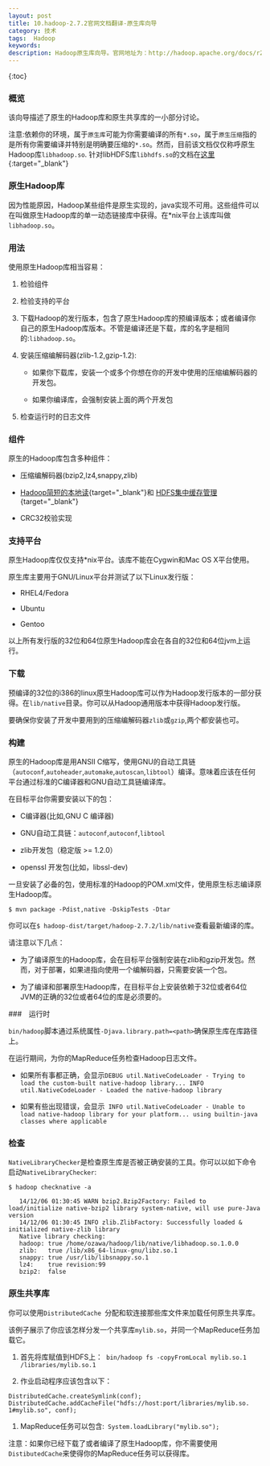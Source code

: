```yaml
---
layout: post
title: 10.hadoop-2.7.2官网文档翻译-原生库向导
category: 技术
tags:  Hadoop
keywords: 
description: Hadoop原生库向导。官网地址为：http://hadoop.apache.org/docs/r2.7.2/hadoop-project-dist/hadoop-common/NativeLibraries.html
---
```


{:toc}

### 概览

该向导描述了原生的Hadoop库和原生共享库的一小部分讨论。

注意:依赖你的环境，属于`原生库`可能为你需要编译的所有`*.so`，属于`原生压缩`指的是所有你需要编译并特别是明确要压缩的`*.so`。然而，目前该文档仅仅称呼原生Hadoop库`libhadoop.so`.
针对libHDFS库`libhdfs.so`的文档在[这里](http://hadoop.apache.org/docs/r2.7.2/hadoop-project-dist/hadoop-hdfs/LibHdfs.html){:target="_blank"}

### 原生Hadoop库

因为性能原因，Hadoop某些组件是原生实现的，java实现不可用。这些组件可以在叫做原生Hadoop库的单一动态链接库中获得。在*nix平台上该库叫做`libhadoop.so`。


### 用法

使用原生Hadoop库相当容易：

1. 检验组件  

1. 检验支持的平台

1. 下载Hadoop的发行版本，包含了原生Hadoop库的预编译版本；或者编译你自己的原生Hadoop库版本。不管是编译还是下载，库的名字是相同的:`libhadoop.so`。

1. 安装压缩编解码器(zlib-1.2,gzip-1.2):

	- 如果你下载库，安装一个或多个你想在你的开发中使用的压缩编解码器的开发包。
	
	- 如果你编译库，会强制安装上面的两个开发包
	
1. 检查运行时的日志文件


### 组件

原生的Hadoop库包含多种组件：

- 压缩编解码器(bzip2,lz4,snappy,zlib)

- [Hadoop简短的本地读](http://hadoop.apache.org/docs/r2.7.2/hadoop-project-dist/hadoop-hdfs/ShortCircuitLocalReads.html){target="_blank"}和
[HDFS集中缓存管理](http://hadoop.apache.org/docs/r2.7.2/hadoop-project-dist/hadoop-hdfs/CentralizedCacheManagement.html){target="_blank"}

- CRC32校验实现

### 支持平台

原生Hadoop库仅仅支持*nix平台。该库不能在Cygwin和Mac OS X平台使用。

原生库主要用于GNU/Linux平台并测试了以下Linux发行版：

- RHEL4/Fedora

- Ubuntu 

- Gentoo

以上所有发行版的32位和64位原生Hadoop库会在各自的32位和64位jvm上运行。


### 下载

预编译的32位的i386的linux原生Hadoop库可以作为Hadoop发行版本的一部分获得。在`lib/native`目录。你可以从Hadoop通用版本中获得Hadoop发行版。

要确保你安装了开发中要用到的压缩编解码器`zlib`或`gzip`,两个都安装也可。


### 构建

原生的Hadoop库是用ANSII C缩写，使用GNU的自动工具链（`autoconf`,`autoheader`,`automake`,`autoscan`,`libtool`）编译。意味着应该在任何平台通过标准的C编译器和GNU自动工具链编译库。

在目标平台你需要安装以下的包：

- C编译器(比如,GNU C 编译器)

- GNU自动工具链：`autoconf`,`autoconf`,`libtool`

- zlib开发包（稳定版 >= 1.2.0）

- openssl 开发包(比如，libssl-dev)

一旦安装了必备的包，使用标准的Hadoop的POM.xml文件，使用原生标志编译原生Hadoop库。

```
$ mvn package -Pdist,native -DskipTests -Dtar
```

你可以在`$ hadoop-dist/target/hadoop-2.7.2/lib/native`查看最新编译的库。

请注意以下几点：

- 为了编译原生的Hadoop库，会在目标平台强制安装在zlib和gzip开发包。然而，对于部署，如果进指向使用一个编解码器，只需要安装一个包。

- 为了编译和部署原生Hadoop库，在目标平台上安装依赖于32位或者64位JVM的正确的32位或者64位的库是必须要的。


###　运行时

`bin/hadoop`脚本通过系统属性`-Djava.library.path=<path>`确保原生库在库路径上。

在运行期间，为你的MapReduce任务检查Hadoop日志文件。

- 如果所有事都正确，会显示`DEBUG util.NativeCodeLoader - Trying to load the custom-built native-hadoop library... INFO util.NativeCodeLoader - Loaded the native-hadoop library`

- 如果有些出现错误，会显示` INFO util.NativeCodeLoader - Unable to load native-hadoop library for your platform... using builtin-java classes where applicable`


### 检查

`NativeLibraryChecker`是检查原生库是否被正确安装的工具。你可以以如下命令启动`NativeLibraryChecker`:

```
$ hadoop checknative -a

   14/12/06 01:30:45 WARN bzip2.Bzip2Factory: Failed to load/initialize native-bzip2 library system-native, will use pure-Java version
   14/12/06 01:30:45 INFO zlib.ZlibFactory: Successfully loaded & initialized native-zlib library
   Native library checking:
   hadoop: true /home/ozawa/hadoop/lib/native/libhadoop.so.1.0.0
   zlib:   true /lib/x86_64-linux-gnu/libz.so.1
   snappy: true /usr/lib/libsnappy.so.1
   lz4:    true revision:99
   bzip2:  false
```

### 原生共享库

你可以使用`DistributedCache `分配和软连接那些库文件来加载任何原生共享库。

该例子展示了你应该怎样分发一个共享库`mylib.so`，并同一个MapReduce任务加载它。

1. 首先将库赋值到HDFS上：` bin/hadoop fs -copyFromLocal mylib.so.1 /libraries/mylib.so.1`

1. 作业启动程序应该包含以下：

```
DistributedCache.createSymlink(conf); 
DistributedCache.addCacheFile("hdfs://host:port/libraries/mylib.so. 1#mylib.so", conf);
```

1. MapReduce任务可以包含:` System.loadLibrary("mylib.so");`

注意：如果你已经下载了或者编译了原生Hadoop库，你不需要使用`DistibutedCache`来使得你的MapReduce任务可以获得库。













